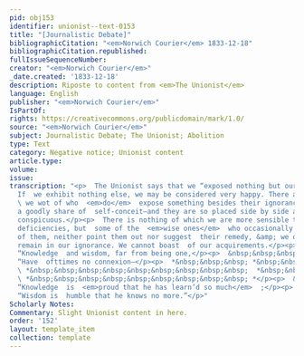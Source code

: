 ```yaml
---
pid: obj153
identifier: unionist--text-0153
title: "[Journalistic Debate]"
bibliographicCitation: "<em>Norwich Courier</em> 1833-12-18"
bibliographicCitation.republished: 
fullIssueSequenceNumber: 
creator: "<em>Norwich Courier</em>"
_date.created: '1833-12-18'
description: Riposte to content from <em>The Unionist</em>
language: English
publisher: "<em>Norwich Courier</em>"
IsPartOf: 
rights: https://creativecommons.org/publicdomain/mark/1.0/
source: "<em>Norwich Courier</em>"
subject: Journalistic Debate; The Unionist; Abolition
type: Text
category: Negative notice; Unionist content
article.type: 
volume: 
issue: 
transcription: "<p>  The Unionist says that we “exposed nothing but our own ignorance”—Indeed?
  If  we exhibit nothing else, we may be considered very happy. There are some that
  \ we wot of who  <em>do</em>  expose something besides their ignorance—videlicet,
  a goodly share of  self-conceit—and they are so placed side by side as to be equally
  conspicuous.</p><p>  There is nothing of which we are more sensible than our own
  deficiencies, but  some of the  <em>wise ones</em>  who occasionally put us in mind
  of them, neither point them out nor suggest  their remedy, &amp; we of course must
  remain in our ignorance. We cannot boast  of our acquirements.</p><p>  &nbsp;&nbsp;&nbsp;&nbsp;&nbsp;&nbsp;&nbsp;&nbsp;&nbsp;&nbsp;&nbsp;
  “Knowledge  and wisdom, far from being one,</p><p>  &nbsp;&nbsp;&nbsp;&nbsp;&nbsp;&nbsp;&nbsp;&nbsp;&nbsp;&nbsp;&nbsp;
  “Have  ofttimes no connexion—</p><p>  *&nbsp;&nbsp;&nbsp; *&nbsp;&nbsp;&nbsp;&nbsp;&nbsp;&nbsp;&nbsp;&nbsp;&nbsp;
  \ *&nbsp;&nbsp;&nbsp;&nbsp;&nbsp;&nbsp;&nbsp;&nbsp;&nbsp;  *&nbsp;&nbsp;&nbsp;&nbsp;&nbsp;&nbsp;&nbsp;&nbsp;&nbsp;
  \ *&nbsp;&nbsp;&nbsp;&nbsp;&nbsp;&nbsp;&nbsp;&nbsp;&nbsp; *</p><p>  &nbsp;&nbsp;&nbsp;&nbsp;&nbsp;&nbsp;&nbsp;&nbsp;&nbsp;&nbsp;&nbsp;
  “Knowledge  is  <em>proud that he has learn’d so much</em>  ;</p><p>  &nbsp;&nbsp;&nbsp;&nbsp;&nbsp;&nbsp;&nbsp;&nbsp;&nbsp;&nbsp;&nbsp;
  “Wisdom is  humble that he knows no more.”</p>"
Scholarly Notes: 
Commentary: Slight Unionist content in here.
order: '152'
layout: template_item
collection: template
---
```

